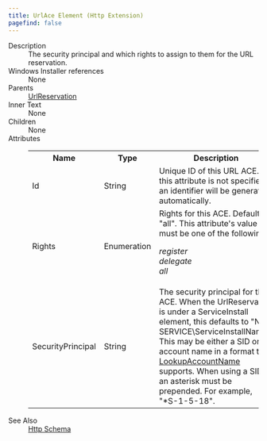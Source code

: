 ```yaml
---
title: UrlAce Element (Http Extension)
pagefind: false
---
```

<dl>
  <dt>Description</dt>
  <dd>         The security principal and which rights to assign to them for the URL reservation.       </dd>
  <dt>Windows Installer references</dt>
  <dd>None</dd>
  <dt>Parents</dt>
  <dd>
    <a href="../urlreservation" class="extension">UrlReservation</a>
  </dd>
  <dt>Inner Text</dt>
  <dd>None</dd>
  <dt>Children</dt>
  <dd>None</dd>
  <dt>Attributes</dt>
  <dd>
    <table cellspacing="0" cellpadding="0" class="schema">
      <tr>
        <th width="15%">Name</th>
        <th width="15%">Type</th>
        <th width="65%">Description</th>
        <th width="15%">Required</th>
      </tr>
      <tr>
        <td>Id</td>
        <td>String</td>
        <td>             Unique ID of this URL ACE.             If this attribute is not specified, an identifier will be generated automatically.           </td>
        <td>&nbsp;</td>
      </tr>
      <tr>
        <td>Rights</td>
        <td>Enumeration</td>
        <td>             Rights for this ACE. Default is "all".             This attribute's value must be one of the following:<dl><dt class="enumerationValue"><dfn>register</dfn></dt><dd></dd><dt class="enumerationValue"><dfn>delegate</dfn></dt><dd></dd><dt class="enumerationValue"><dfn>all</dfn></dt><dd></dd></dl></td>
        <td>&nbsp;</td>
      </tr>
      <tr>
        <td>SecurityPrincipal</td>
        <td>String</td>
        <td>             The security principal for this ACE.  When the UrlReservation is under a ServiceInstall element, this defaults to             "NT SERVICE\ServiceInstallName".  This may be either a SID or an account name in a format that             <a href="http://msdn.microsoft.com/library/windows/desktop/aa379159.aspx">LookupAccountName</a>             supports.  When using a SID, an asterisk must be prepended.  For example, "*S-1-5-18".           </td>
        <td>&nbsp;</td>
      </tr>
    </table>
  </dd>
  <dt>See Also</dt>
  <dd>
    <a href="../">Http Schema</a>
  </dd>
</dl>

